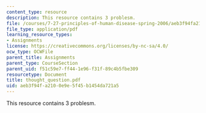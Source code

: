 ```yaml
---
content_type: resource
description: This resource contains 3 problesm.
file: /courses/7-27-principles-of-human-disease-spring-2006/aeb3f94fa2100e9e5f45b1454da721a5_thought_question.pdf
file_type: application/pdf
learning_resource_types:
- Assignments
license: https://creativecommons.org/licenses/by-nc-sa/4.0/
ocw_type: OCWFile
parent_title: Assignments
parent_type: CourseSection
parent_uid: f51c59e7-ff44-1e96-f31f-89c4b5fbe309
resourcetype: Document
title: thought_question.pdf
uid: aeb3f94f-a210-0e9e-5f45-b1454da721a5
---
```

This resource contains 3 problesm.